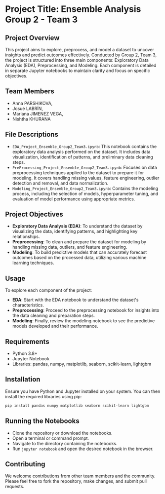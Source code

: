 
# Project Title: Ensemble Analysis Group 2 - Team 3

## Project Overview
This project aims to explore, preprocess, and model a dataset to uncover insights and predict outcomes effectively. Conducted by Group 2, Team 3, the project is structured into three main components: Exploratory Data Analysis (EDA), Preprocessing, and Modeling. Each component is detailed in separate Jupyter notebooks to maintain clarity and focus on specific objectives.

## Team Members
- Anna PARSHIKOVA,  
- Josué LABRÍN, 
- Mariana JIMENEZ VEGA, 
- Nishtha KHURANA

## File Descriptions
- `EDA_Project_Ensemble_Group2_Team3.ipynb`: This notebook contains the exploratory data analysis performed on the dataset. It includes data visualization, identification of patterns, and preliminary data cleaning steps.
- `PreProcessing_Project_Ensemble_Group2_Team3.ipynb`: Focuses on data preprocessing techniques applied to the dataset to prepare it for modeling. It covers handling missing values, feature engineering, outlier detection and removal, and data normalization.
- `Modeling_Project_Ensemble_Group2_Team3.ipynb`: Contains the modeling process, including the selection of models, hyperparameter tuning, and evaluation of model performance using appropriate metrics.

## Project Objectives
- **Exploratory Data Analysis (EDA)**: To understand the dataset by visualizing the data, identifying patterns, and highlighting key relationships.
- **Preprocessing**: To clean and prepare the dataset for modeling by handling missing data, outliers, and feature engineering.
- **Modeling**: To build predictive models that can accurately forecast outcomes based on the processed data, utilizing various machine learning techniques.

## Usage
To explore each component of the project:
- **EDA**: Start with the EDA notebook to understand the dataset's characteristics.
- **Preprocessing**: Proceed to the preprocessing notebook for insights into the data cleaning and preparation steps.
- **Modeling**: Finally, review the modeling notebook to see the predictive models developed and their performance.

## Requirements
- Python 3.8+
- Jupyter Notebook
- Libraries: pandas, numpy, matplotlib, seaborn, scikit-learn, lightgbm

## Installation
Ensure you have Python and Jupyter installed on your system. You can then install the required libraries using pip:
```sh
pip install pandas numpy matplotlib seaborn scikit-learn lightgbm
```

## Running the Notebooks
- Clone the repository or download the notebooks.
- Open a terminal or command prompt.
- Navigate to the directory containing the notebooks.
- Run `jupyter notebook` and open the desired notebook in the browser.

## Contributing
We welcome contributions from other team members and the community. Please feel free to fork the repository, make changes, and submit pull requests.
